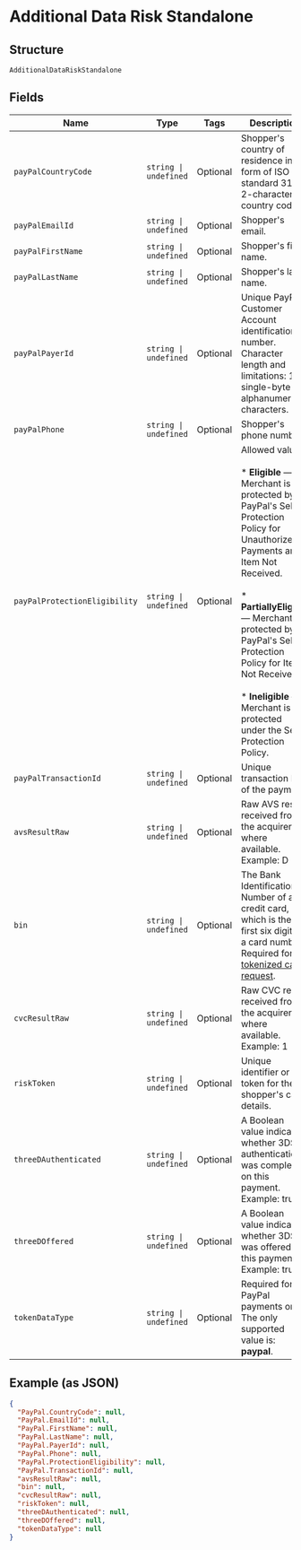 
# Additional Data Risk Standalone

## Structure

`AdditionalDataRiskStandalone`

## Fields

| Name | Type | Tags | Description |
|  --- | --- | --- | --- |
| `payPalCountryCode` | `string \| undefined` | Optional | Shopper's country of residence in the form of ISO standard 3166 2-character country codes. |
| `payPalEmailId` | `string \| undefined` | Optional | Shopper's email. |
| `payPalFirstName` | `string \| undefined` | Optional | Shopper's first name. |
| `payPalLastName` | `string \| undefined` | Optional | Shopper's last name. |
| `payPalPayerId` | `string \| undefined` | Optional | Unique PayPal Customer Account identification number. Character length and limitations: 13 single-byte alphanumeric characters. |
| `payPalPhone` | `string \| undefined` | Optional | Shopper's phone number. |
| `payPalProtectionEligibility` | `string \| undefined` | Optional | Allowed values:<br><br>* **Eligible** — Merchant is protected by PayPal's Seller Protection Policy for Unauthorized Payments and Item Not Received.<br><br>* **PartiallyEligible** — Merchant is protected by PayPal's Seller Protection Policy for Item Not Received.<br><br>* **Ineligible** — Merchant is not protected under the Seller Protection Policy. |
| `payPalTransactionId` | `string \| undefined` | Optional | Unique transaction ID of the payment. |
| `avsResultRaw` | `string \| undefined` | Optional | Raw AVS result received from the acquirer, where available. Example: D |
| `bin` | `string \| undefined` | Optional | The Bank Identification Number of a credit card, which is the first six digits of a card number. Required for [tokenized card request](https://docs.adyen.com/risk-management/standalone-risk#tokenised-pan-request). |
| `cvcResultRaw` | `string \| undefined` | Optional | Raw CVC result received from the acquirer, where available. Example: 1 |
| `riskToken` | `string \| undefined` | Optional | Unique identifier or token for the shopper's card details. |
| `threeDAuthenticated` | `string \| undefined` | Optional | A Boolean value indicating whether 3DS authentication was completed on this payment. Example: true |
| `threeDOffered` | `string \| undefined` | Optional | A Boolean value indicating whether 3DS was offered for this payment. Example: true |
| `tokenDataType` | `string \| undefined` | Optional | Required for PayPal payments only. The only supported value is: **paypal**. |

## Example (as JSON)

```json
{
  "PayPal.CountryCode": null,
  "PayPal.EmailId": null,
  "PayPal.FirstName": null,
  "PayPal.LastName": null,
  "PayPal.PayerId": null,
  "PayPal.Phone": null,
  "PayPal.ProtectionEligibility": null,
  "PayPal.TransactionId": null,
  "avsResultRaw": null,
  "bin": null,
  "cvcResultRaw": null,
  "riskToken": null,
  "threeDAuthenticated": null,
  "threeDOffered": null,
  "tokenDataType": null
}
```

